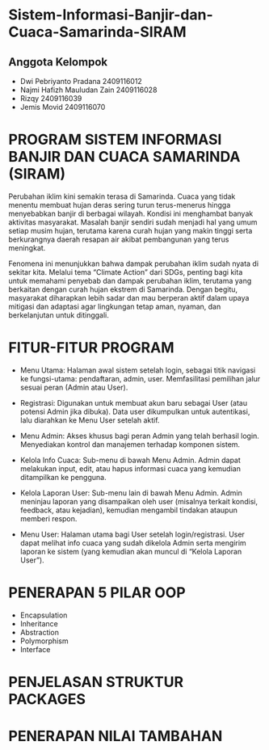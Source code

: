 # Sistem-Informasi-Banjir-dan-Cuaca-Samarinda-SIRAM
## Anggota Kelompok
- Dwi Pebriyanto Pradana 2409116012
- Najmi Hafizh Mauludan Zain 2409116028
- Rizqy 2409116039
- Jemis Movid 2409116070

# PROGRAM SISTEM INFORMASI BANJIR DAN CUACA SAMARINDA (SIRAM)

Perubahan iklim kini semakin terasa di Samarinda. Cuaca yang tidak menentu membuat hujan deras sering turun terus-menerus hingga menyebabkan banjir di berbagai wilayah. Kondisi ini menghambat banyak aktivitas masyarakat. Masalah banjir sendiri sudah menjadi hal yang umum setiap musim hujan, terutama karena curah hujan yang makin tinggi serta berkurangnya daerah resapan air akibat pembangunan yang terus meningkat.

Fenomena ini menunjukkan bahwa dampak perubahan iklim sudah nyata di sekitar kita. Melalui tema “Climate Action” dari SDGs, penting bagi kita untuk memahami penyebab dan dampak perubahan iklim, terutama yang berkaitan dengan curah hujan ekstrem di Samarinda. Dengan begitu, masyarakat diharapkan lebih sadar dan mau berperan aktif dalam upaya mitigasi dan adaptasi agar lingkungan tetap aman, nyaman, dan berkelanjutan untuk ditinggali.

# FITUR-FITUR PROGRAM
- Menu Utama: Halaman awal sistem setelah login, sebagai titik navigasi ke fungsi-utama: pendaftaran, admin, user. Memfasilitasi pemilihan jalur sesuai peran (Admin atau User).
  
- Registrasi: Digunakan untuk membuat akun baru sebagai User (atau potensi Admin jika dibuka). Data user dikumpulkan untuk autentikasi, lalu diarahkan ke Menu User setelah aktif.
  
- Menu Admin: Akses khusus bagi peran Admin yang telah berhasil login. Menyediakan kontrol dan manajemen terhadap komponen sistem.
  
- Kelola Info Cuaca: Sub-menu di bawah Menu Admin. Admin dapat melakukan input, edit, atau hapus informasi cuaca yang kemudian ditampilkan ke pengguna.
  
- Kelola Laporan User: Sub-menu lain di bawah Menu Admin. Admin meninjau laporan yang disampaikan oleh user (misalnya terkait kondisi, feedback, atau kejadian), kemudian mengambil tindakan ataupun memberi respon.
  
- Menu User: Halaman utama bagi User setelah login/registrasi. User dapat melihat info cuaca yang sudah dikelola Admin serta mengirim laporan ke sistem (yang kemudian akan muncul di “Kelola Laporan User”).

# PENERAPAN 5 PILAR OOP
- Encapsulation
- Inheritance
- Abstraction
- Polymorphism
- Interface

# PENJELASAN STRUKTUR PACKAGES


# PENERAPAN NILAI TAMBAHAN

